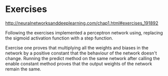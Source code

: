 
# Exercises

http://neuralnetworksanddeeplearning.com/chap1.html#exercises_191892

Following the exercises implemented a perceptron network using, replacing the sigmoid activation function with a step function. 

Exercise one proves that multiplying all the weights and biases in the network by a positive constant that the behaviour of the network doesn't change. Running the predict method on the same network after calling the enable constant method proves that the output weights of the network remain the same.



